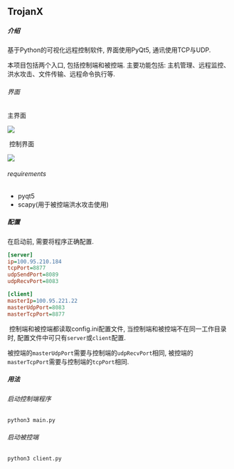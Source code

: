 ## TrojanX

##### 介绍

基于Python的可视化远程控制软件, 界面使用PyQt5, 通讯使用TCP与UDP. 

本项目包括两个入口, 包括控制端和被控端. 主要功能包括: 主机管理、远程监控、洪水攻击、文件传输、远程命令执行等. 

###### 界面

主界面

![](.pic/TrojanX_Readme/413617e48abf1e1c.png)

​	控制界面

![](.pic/TrojanX_Readme/8392bca1ed651fa2.png)

###### requirements

- pyqt5
- scapy(用于被控端洪水攻击使用)

##### 配置

在启动前, 需要将程序正确配置. 

```ini
[server]
ip=100.95.210.184
tcpPort=8877
udpSendPort=8089
udpRecvPort=8083

[client]
masterIp=100.95.221.22
masterUdpPort=8083
masterTcpPort=8877
```

​	控制端和被控端都读取config.ini配置文件, 当控制端和被控端不在同一工作目录时, 配置文件中可只有`server`或`client`配置. 

​	被控端的`masterUdpPort`需要与控制端的`udpRecvPort`相同, 被控端的`masterTcpPort`需要与控制端的`tcpPort`相同. 



##### 用法

###### 启动控制端程序

```shell
python3 main.py
```

###### 启动被控端

```shell
python3 client.py
```

